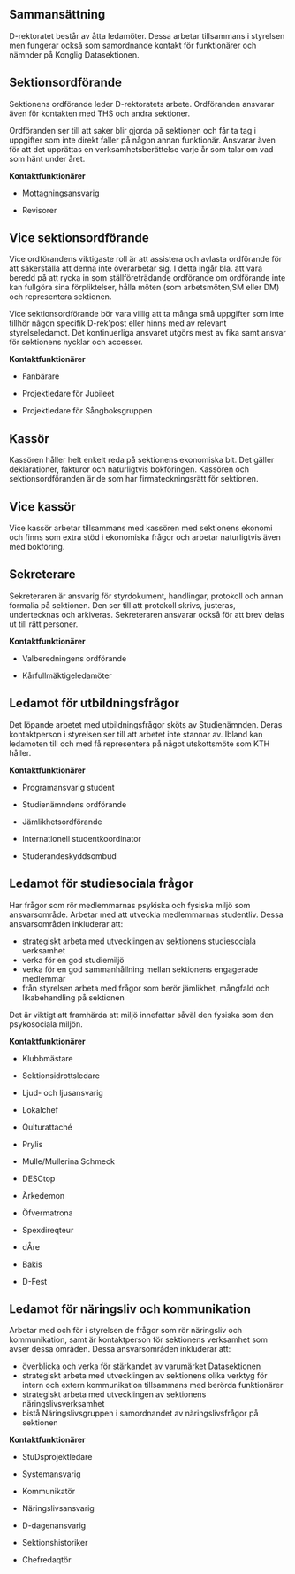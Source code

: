 Sammansättning
--------------

D-rektoratet består av åtta ledamöter. Dessa arbetar tillsammans i
styrelsen men fungerar också som samordnande kontakt för funktionärer
och nämnder på Konglig Datasektionen.

## Sektionsordförande

Sektionens ordförande leder D-rektoratets arbete. Ordföranden ansvarar
även för kontakten med THS och andra sektioner.

Ordföranden ser till att saker blir gjorda på sektionen och får ta tag i
uppgifter som inte direkt faller på någon annan funktionär. Ansvarar
även för att det upprättas en verksamhetsberättelse varje år som talar
om vad som hänt under året.

__Kontaktfunktionärer__

* Mottagningsansvarig

* Revisorer

## Vice sektionsordförande

Vice ordförandens viktigaste roll är att assistera och avlasta
ordförande för att säkerställa att denna inte överarbetar sig. I detta
ingår bla. att vara beredd på att rycka in som ställföreträdande
ordförande om ordförande inte kan fullgöra sina förpliktelser, hålla
möten (som arbetsmöten,SM eller DM) och representera sektionen.

Vice sektionsordförande bör vara villig att ta många små uppgifter som
inte tillhör någon specifik D-rek'post eller hinns med av relevant
styrelseledamot. Det kontinuerliga ansvaret utgörs mest av fika samt
ansvar för sektionens nycklar och accesser.

__Kontaktfunktionärer__

* Fanbärare

* Projektledare för Jubileet

* Projektledare för Sångboksgruppen

## Kassör

Kassören håller helt enkelt reda på sektionens ekonomiska bit. Det
gäller deklarationer, fakturor och naturligtvis bokföringen. Kassören
och sektionsordföranden är de som har firmateckningsrätt för sektionen.

## Vice kassör

Vice kassör arbetar tillsammans med kassören med sektionens ekonomi och finns
som extra stöd i ekonomiska frågor och arbetar naturligtvis även med bokföring.

## Sekreterare

Sekreteraren är ansvarig för styrdokument, handlingar, protokoll och annan
formalia på sektionen.
Den ser till att protokoll skrivs, justeras, undertecknas och arkiveras.
Sekreteraren ansvarar också för att brev delas ut till rätt personer.


__Kontaktfunktionärer__

* Valberedningens ordförande

* Kårfullmäktigeledamöter


## Ledamot för utbildningsfrågor

Det löpande arbetet med utbildningsfrågor sköts av Studienämnden. Deras
kontaktperson i styrelsen ser till att arbetet inte stannar av. Ibland
kan ledamoten till och med få representera på något utskottsmöte som KTH
håller.


__Kontaktfunktionärer__

* Programansvarig student

* Studienämndens ordförande

* Jämlikhetsordförande

* Internationell studentkoordinator

* Studerandeskyddsombud


## Ledamot för studiesociala frågor

Har frågor som rör medlemmarnas psykiska
och fysiska miljö som ansvarsområde. Arbetar med att utveckla
medlemmarnas
studentliv. Dessa ansvarsområden inkluderar att:

* strategiskt arbeta med utvecklingen av sektionens studiesociala
verksamhet
* verka för en god studiemiljö
* verka för en god sammanhållning mellan sektionens engagerade medlemmar
* från styrelsen arbeta med frågor som berör jämlikhet, mångfald och
likabehandling
på sektionen

Det är viktigt att framhärda att miljö innefattar såväl den fysiska som
den psykosociala miljön.


__Kontaktfunktionärer__

* Klubbmästare

* Sektionsidrottsledare

* Ljud- och ljusansvarig

* Lokalchef

* Qulturattaché

* Prylis

* Mulle/Mullerina Schmeck

* DESCtop

* Ärkedemon

* Öfvermatrona

* Spexdireqteur

* dÅre

* Bakis

* D-Fest


## Ledamot för näringsliv och kommunikation

Arbetar med och för i styrelsen de frågor
som rör näringsliv och kommunikation, samt är kontaktperson för
sektionens verksamhet
som avser dessa områden. Dessa ansvarsområden inkluderar att:

* överblicka och verka för stärkandet av varumärket Datasektionen
* strategiskt arbeta med utvecklingen av sektionens olika verktyg för intern och extern kommunikation tillsammans med berörda funktionärer
* strategiskt arbeta med utvecklingen av sektionens näringslivsverksamhet
* bistå Näringslivsgruppen i samordnandet av näringslivsfrågor på
sektionen


__Kontaktfunktionärer__

* StuDsprojektledare

* Systemansvarig

* Kommunikatör

* Näringslivsansvarig

* D-dagenansvarig

* Sektionshistoriker

* Chefredaqtör
